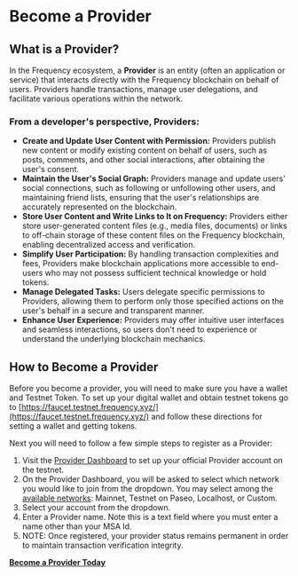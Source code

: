 # Become a Provider

## What is a Provider?

In the Frequency ecosystem, a **Provider** is an entity (often an application or service) that interacts directly with the Frequency blockchain on behalf of users.
Providers handle transactions, manage user delegations, and facilitate various operations within the network.

### From a developer's perspective, Providers:

* **Create and Update User Content with Permission:** Providers publish new content or modify existing content on behalf of users, such as posts, comments, and other social interactions, after obtaining the user's consent.
* **Maintain the User's Social Graph:** Providers manage and update users' social connections, such as following or unfollowing other users, and maintaining friend lists, ensuring that the user's relationships are accurately represented on the blockchain.
* **Store User Content and Write Links to It on Frequency:** Providers either store user-generated content files (e.g., media files, documents) or links to off-chain storage of these content files on the Frequency blockchain, enabling decentralized access and verification.
* **Simplify User Participation:** By handling transaction complexities and fees, Providers make blockchain applications more accessible to end-users who may not possess sufficient technical knowledge or hold tokens.
* **Manage Delegated Tasks:** Users delegate specific permissions to Providers, allowing them to perform only those specified actions on the user's behalf in a secure and transparent manner.
* **Enhance User Experience:** Providers may offer intuitive user interfaces and seamless interactions, so users don't need to experience or understand the underlying blockchain mechanics.

## How to Become a Provider

Before you become a provider, you will need to make sure you have a wallet and Testnet Token.
To set up your digital wallet and obtain testnet tokens go to [https://faucet.testnet.frequency.xyz/](https://faucet.testnet.frequency.xyz/) and follow these directions for setting a wallet and getting tokens.

Next you will need to follow a few simple steps to register as a Provider:

1. Visit the [Provider Dashboard](https://provider.frequency.xyz/) to set up your official Provider account on the testnet.
2. On the Provider Dashboard, you will be asked to select which network you would like to join from the dropdown.  You may select among the [available networks](https://provider.frequency.xyz/faq): Mainnet, Testnet on Paseo, Localhost, or Custom.
3. Select your account from the dropdown.
4. Enter a Provider name. Note this is a text field where you must enter a name other than your MSA Id.
5. NOTE: Once registered, your provider status remains permanent in order to maintain transaction verification integrity.

**[Become a Provider Today](https://provider.frequency.xyz/)**

